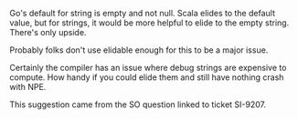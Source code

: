 Go's default for string is empty and not null. Scala elides to the default value, but for strings, it would be more helpful to elide to the empty string. There's only upside.

Probably folks don't use elidable enough for this to be a major issue.

Certainly the compiler has an issue where debug strings are expensive to compute. How handy if you could elide them and still have nothing crash with NPE.

This suggestion came from the SO question linked to ticket SI-9207.
